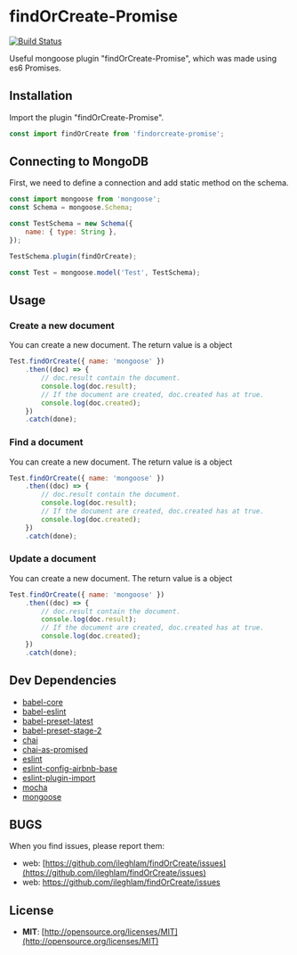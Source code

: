 # findOrCreate-Promise

[![Build Status](https://travis-ci.org/travis-ci/travis-web.svg?branch=master)](https://travis-ci.org/travis-ci/travis-web)

Useful mongoose plugin "findOrCreate-Promise", which was made using es6 Promises.

## Installation

Import the plugin "findOrCreate-Promise".

```javascript
const import findOrCreate from 'findorcreate-promise';
```

## Connecting to MongoDB

First, we need to define a connection and add static method on the schema.

```javascript
const import mongoose from 'mongoose';
const Schema = mongoose.Schema;

const TestSchema = new Schema({
    name: { type: String },
});

TestSchema.plugin(findOrCreate);

const Test = mongoose.model('Test', TestSchema);
```

## Usage

### Create a new document

You can create a new document. The return value is a object

```javascript
Test.findOrCreate({ name: 'mongoose' })
    .then((doc) => {
        // doc.result contain the document.
        console.log(doc.result);
        // If the document are created, doc.created has at true.
        console.log(doc.created);
    })
    .catch(done);
```

### Find a document

You can create a new document. The return value is a object

```javascript
Test.findOrCreate({ name: 'mongoose' })
    .then((doc) => {
        // doc.result contain the document.
        console.log(doc.result);
        // If the document are created, doc.created has at true.
        console.log(doc.created);
    })
    .catch(done);
```

### Update a document

You can create a new document. The return value is a object

```javascript
Test.findOrCreate({ name: 'mongoose' })
    .then((doc) => {
        // doc.result contain the document.
        console.log(doc.result);
        // If the document are created, doc.created has at true.
        console.log(doc.created);
    })
    .catch(done);
```


## Dev Dependencies

* [babel-core](https://github.com/babel/babel/tree/master/packages/babel-core)
* [babel-eslint](https://github.com/babel/babel-eslint)
* [babel-preset-latest](https://github.com/babel/babel/tree/master/packages/babel-preset-latest)
* [babel-preset-stage-2](https://github.com/babel/babel/tree/master/packages/babel-preset-stage-2)
* [chai](https://github.com/chaijs/chai)
* [chai-as-promised](https://github.com/domenic/chai-as-promised)
* [eslint](https://github.com/eslint/eslint)
* [eslint-config-airbnb-base](https://github.com/airbnb/javascript)
* [eslint-plugin-import](https://github.com/benmosher/eslint-plugin-import)
* [mocha](https://github.com/mochajs/mocha)
* [mongoose](https://github.com/Automattic/mongoose)


## BUGS

When you find issues, please report them:

* web: [https://github.com/ileghlam/findOrCreate/issues](https://github.com/ileghlam/findOrCreate/issues)
* web:
  <https://github.com/ileghlam/findOrCreate/issues>
## License

* __MIT__: [http://opensource.org/licenses/MIT](http://opensource.org/licenses/MIT)